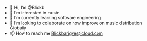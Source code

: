 - 👋 Hi, I’m @Blickb
- 👀 I’m interested in music
- 🌱 I’m currently learning software engineering 
- 💞️ I’m looking to collaborate on how improve on music distribution Globally 
- 📫 How to reach me Blickbarigye@icloud.com




<!---
Blickb/Blickb is a ✨ special ✨ repository because its `README.md` (this file) appears on your GitHub profile.
You can click the Preview link to take a look at your changes.
--->
